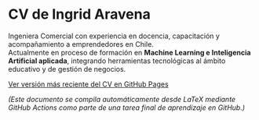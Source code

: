 # CV de Ingrid Aravena

Ingeniera Comercial con experiencia en docencia, capacitación y acompañamiento a emprendedores en Chile.  
Actualmente en proceso de formación en **Machine Learning e Inteligencia Artificial aplicada**, integrando herramientas tecnológicas al ámbito educativo y de gestión de negocios.

[Ver versión más reciente del CV en GitHub Pages](https://iaravena24.github.io/cv-ingrid-latex/main.pdf)

*(Este documento se compila automáticamente desde LaTeX mediante GitHub Actions como parte de una tarea final de aprendizaje en GitHub.)*
